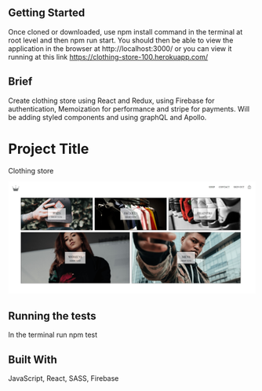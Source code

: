 ## Getting Started

Once cloned or downloaded, use npm install command in the terminal at root level and then npm run start. You should then be able to view the application in the browser at http://localhost:3000/ or you can view it running at this link https://clothing-store-100.herokuapp.com/

## Brief

Create clothing store using React and Redux, using Firebase for authentication, Memoization for performance and stripe for payments.
Will be adding styled components and using graphQL and Apollo.

# Project Title

Clothing store


<img src="public/images/clothing-store.png">

## Running the tests

In the terminal run npm test


## Built With

JavaScript, React, SASS, Firebase
